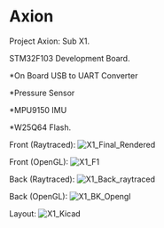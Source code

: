 # Axion
Project Axion: Sub X1.

STM32F103 Development Board. 

*On Board USB to UART Converter

*Pressure Sensor

*MPU9150 IMU

*W25Q64 Flash.

Front (Raytraced):
![X1_Final_Rendered](https://user-images.githubusercontent.com/38166489/59142171-80007b80-89d7-11e9-8997-cfa08314797b.png)

Front (OpenGL):
![X1_F1](https://user-images.githubusercontent.com/38166489/59142179-b0481a00-89d7-11e9-8438-ea45e5e46649.png)

Back (Raytraced):
![X1_Back_raytraced](https://user-images.githubusercontent.com/38166489/59142189-cb1a8e80-89d7-11e9-8c59-8d7f1dda1858.png)

Back (OpenGL):
![X1_BK_Opengl](https://user-images.githubusercontent.com/38166489/59142196-ebe2e400-89d7-11e9-816f-d921fa51158e.png)

Layout:
![X1_Kicad](https://user-images.githubusercontent.com/38166489/59142366-dfac5600-89da-11e9-97a6-5147890c65e3.PNG)

